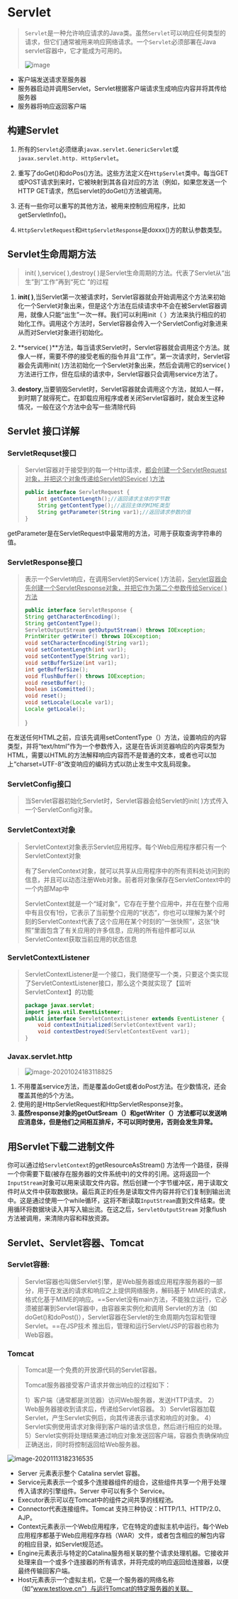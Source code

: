 # Servlet

> `Servlet`是一种允许响应请求的Java类。虽然`Servlet`可以响应任何类型的请求，但它们通常被用来响应网络请求。一个`Servlet`必须部署在Java servlet容器中，它才能成为可用的。
>
> ![image](https://img-blog.csdnimg.cn/2018120522281643.gif)

- 客户端发送请求至服务器
- 服务器启动并调用Servlet，Servlet根据客户端请求生成响应内容并将其传给服务器
- 服务器将响应返回客户端

## 构建Servlet

1. 所有的`Servlet`必须继承`javax.servlet.GenericServlet`或`javax.servlet.http. HttpServlet`。

2. 重写了doGet()和doPos()方法。这些方法定义在`HttpServlet`类中。每当GET或POST请求到来时，它被映射到其各自对应的方法（例如，如果您发送一个 HTTP GET请求，然后servlet的doGet()方法被调用。

3. 还有一些你可以重写的其他方法，被用来控制应用程序，比如getServletInfo()。

4. `HttpServletRequest`和`HttpServletResponse`是doxxx()方的默认参数类型。

## Servlet生命周期方法

> init( ),service( ),destroy( )是Servlet生命周期的方法。代表了Servlet从“出生”到“工作”再到“死亡 ”的过程

1. **init( )**,当Servlet第一次被请求时，Servlet容器就会开始调用这个方法来初始化一个Servlet对象出来，但是这个方法在后续请求中不会在被Servlet容器调用，就像人只能“出生”一次一样。我们可以利用init（ ）方法来执行相应的初始化工作。调用这个方法时，Servlet容器会传入一个ServletConfig对象进来从而对Servlet对象进行初始化。

2. **service( )**方法，每当请求Servlet时，Servlet容器就会调用这个方法。就像人一样，需要不停的接受老板的指令并且“工作”。第一次请求时，Servlet容器会先调用init( )方法初始化一个Servlet对象出来，然后会调用它的service( )方法进行工作，但在后续的请求中，Servlet容器只会调用service方法了。

3. **destory**,当要销毁Servlet时，Servlet容器就会调用这个方法，就如人一样，到时期了就得死亡。在卸载应用程序或者关闭Servlet容器时，就会发生这种情况，一般在这个方法中会写一些清除代码

## Servlet 接口详解

### ServletRequset接口

> Servlet容器对于接受到的每一个Http请求，<u>都会创建一个ServletRequest对象，并把这个对象传递给Servlet的Sevice( )方法</u>
>
> ```java
> public interface ServletRequest {
>     int getContentLength();//返回请求主体的字节数
>     String getContentType();//返回主体的MIME类型
>     String getParameter(String var1);//返回请求参数的值
> }
> ```

getParameter是在ServletRequest中最常用的方法，可用于获取查询字符串的值。

### ServletResponse接口

> 表示一个Servlet响应，在调用Servlet的Service( )方法前，<u>Servlet容器会先创建一个ServletResponse对象，并把它作为第二个参数传给Service( )方法</u>
>
> 
>
> ```java
> public interface ServletResponse {
> String getCharacterEncoding();
> String getContentType();
> ServletOutputStream getOutputStream() throws IOException;
> PrintWriter getWriter() throws IOException;
> void setCharacterEncoding(String var1);
> void setContentLength(int var1);
> void setContentType(String var1);
> void setBufferSize(int var1);
> int getBufferSize();
> void flushBuffer() throws IOException;
> void resetBuffer();
> boolean isCommitted(); 
> void reset();
> void setLocale(Locale var1);
> Locale getLocale();
> ```
> }

在发送任何HTML之前，应该先调用setContentType（）方法，设置响应的内容类型，并将“text/html”作为一个参数传入，这是在告诉浏览器响应的内容类型为HTML，需要以HTML的方法解释响应内容而不是普通的文本，或者也可以加上“charset=UTF-8”改变响应的编码方式以防止发生中文乱码现象。

### ServletConfig接口

> 当Servlet容器初始化Servlet时，Servlet容器会给Servlet的init( )方式传入一个ServletConfig对象。

### ServletContext对象

>  ServletContext对象表示Servlet应用程序。每个Web应用程序都只有一个ServletContext对象
>
> 有了ServletContext对象，就可以共享从应用程序中的所有资料处访问到的信息，并且可以动态注册Web对象。前者将对象保存在ServletContext中的一个内部Map中
>
> ServletContext就是一个“域对象”，它存在于整个应用中，并在在整个应用中有且仅有1份，它表示了当前整个应用的“状态”，你也可以理解为某个时刻的ServletContext代表了这个应用在某个时刻的“一张快照”，这张“快照”里面包含了有关应用的许多信息，应用的所有组件都可以从ServletContext获取当前应用的状态信息

### ServletContextListener

> ServletContextListener是一个接口，我们随便写一个类，只要这个类实现了ServletContextListener接口，那么这个类就实现了【监听ServletContext】的功能
>
> ```java
> package javax.servlet;
> import java.util.EventListener;
> public interface ServletContextListener extends EventListener {
>     void contextInitialized(ServletContextEvent var1);
>     void contextDestroyed(ServletContextEvent var1);
> }
> ```
>
> 

### Javax.servlet.http

> ![image-20201024183118825](https://raw.githubusercontent.com/TestLove/Pictures/pictures/img/image-20201024183118825.png)

1. 不用覆盖service方法，而是覆盖doGet或者doPost方法。在少数情况，还会覆盖其他的5个方法。
2. 使用的是HttpServletRequest和HttpServletResponse对象。
3. **虽然response对象的getOutSream（）和getWriter（）方法都可以发送响应消息体，但是他们之间相互排斥，不可以同时使用，否则会发生异常。**



## 用Servlet下载二进制文件

你可以通过给`ServletContext`的getResourceAsStream() 方法传一个路径，获得一个你需要下载(被存在服务器的文件系统中)的文件的引用。这将返回一个`InputStream`对象可以用来读取文件内容。然后创建一个字节缓冲区，用于读取文件时从文件中获取数据块。最后真正的任务是读取文件内容并将它们复制到输出流中。这是通过使用一个while循环，这将不断读取`InputStream`直到文件结束。使用循环将数据块读入并写入输出流。在这之后，`ServletOutputStream` 对象flush方法被调用，来清除内容和释放资源。

## Servlet、Servlet容器、Tomcat

### Servlet容器:

> Servlet容器也叫做Servlet引擎，是Web服务器或应用程序服务器的一部分，用于在发送的请求和响应之上提供网络服务，解码基于 MIME的请求，格式化基于MIME的响应。==Servlet没有main方法，不能独立运行，它必须被部署到Servlet容器中，由容器来实例化和调用 Servlet的方法（如doGet()和doPost()），Servlet容器在Servlet的生命周期内包容和管理Servlet。==在JSP技术 推出后，管理和运行Servlet/JSP的容器也称为Web容器。

### Tomcat

> Tomcat是一个免费的开放源代码的Servlet容器。
>
> Tomcat服务器接受客户请求并做出响应的过程如下：
>
> 1）客户端（通常都是浏览器）访问Web服务器，发送HTTP请求。
> 2）Web服务器接收到请求后，传递给Servlet容器。
> 3）Servlet容器加载Servlet，产生Servlet实例后，向其传递表示请求和响应的对象。
> 4）Servlet实例使用请求对象得到客户端的请求信息，然后进行相应的处理。
> 5）Servlet实例将处理结果通过响应对象发送回客户端，容器负责确保响应正确送出，同时将控制返回给Web服务器。

![image-20201113182316535](https://raw.githubusercontent.com/TestLove/Pictures/main/img/7tDpNOXqMjRYJH8.png)

- Server 元素表示整个 Catalina servlet 容器。
- Service元素表示一个或多个连接器组件的组合，这些组件共享一个用于处理传入请求的引擎组件。Server 中可以有多个 Service。
- Executor表示可以在Tomcat中的组件之间共享的线程池。
- Connector代表连接组件。Tomcat 支持三种协议：HTTP/1.1、HTTP/2.0、AJP。
- Context元素表示一个Web应用程序，它在特定的虚拟主机中运行。每个Web应用程序都基于Web应用程序存档（WAR）文件，或者包含相应的解包内容的相应目录，如Servlet规范述。
- Engine元素表示与特定的Catalina服务相关联的整个请求处理机器。它接收并处理来自一个或多个连接器的所有请求，并将完成的响应返回给连接器，以便最终传输回客户端。
- Host元素表示一个虚拟主机，它是一个服务器的网络名称（如“www.testlove.cn”）与运行Tomcat的特定服务器的关联。